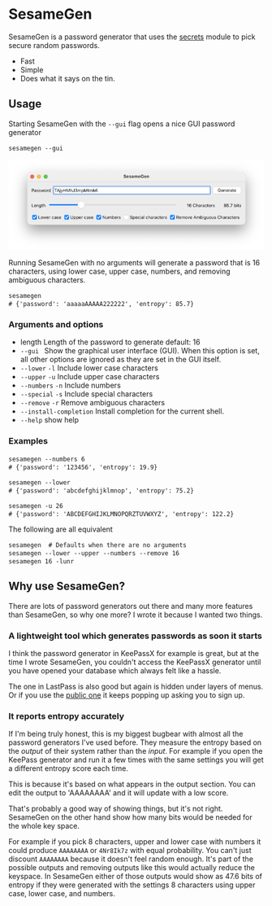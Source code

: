 # SesameGen

SesameGen is a password generator that uses the [secrets](https://docs.python.org/3/library/secrets.html) 
module to pick secure random passwords.

 * Fast
 * Simple
 * Does what it says on the tin.

## Usage
Starting SesameGen with the `--gui` flag opens a nice GUI password generator

```shell
sesamegen --gui
```

![SesameGen Screenshot](./images/screenshot.png?raw=true)

Running SesameGen with no arguments will generate a password that is 16 characters,
using lower case, upper case, numbers, and removing ambiguous characters.

```shell
sesamegen
# {'password': 'aaaaaAAAAA222222', 'entropy': 85.7}
```


### Arguments and options
* length  Length of the password to generate default: 16
* `--gui ` Show the graphical user interface (GUI). When this option is set, all other options are ignored as they are set in the GUI itself.
* `--lower` `-l` Include lower case characters
* `--upper` `-u` Include upper case characters
* `--numbers` `-n` Include numbers
* `--special` `-s` Include special characters
* `--remove` `-r` Remove ambiguous characters 
* `--install-completion` Install completion for the current shell.
* `--help` show help

### Examples
```shell
sesamegen --numbers 6
# {'password': '123456', 'entropy': 19.9}
```

```shell
sesamegen --lower
# {'password': 'abcdefghijklmnop', 'entropy': 75.2}
```

```shell
sesamegen -u 26
# {'password': 'ABCDEFGHIJKLMNOPQRZTUVWXYZ', 'entropy': 122.2}
```

The following are all equivalent
```shell
sesamegen  # Defaults when there are no arguments
sesamegen --lower --upper --numbers --remove 16
sesamegen 16 -lunr
```

## Why use SesameGen?

There are lots of password generators out there and many more features than
SesameGen, so why one more? I wrote it because I wanted two things.

### A lightweight tool which generates passwords as soon it starts

I think the password generator in KeePassX for example is great, but
at the time I wrote SesameGen, you couldn't access the KeePassX generator
until you have opened your database which always felt like a hassle.

The one in LastPass is also good but again is hidden under layers
of menus. Or if you use the 
[public one](https://www.lastpass.com/password-generator) it keeps
popping up asking you to sign up.

### It reports entropy accurately

If I'm being truly honest, this is my biggest bugbear with almost all
the password generators I've used before. They measure the entropy based
on the *output* of their system rather than the *input*. For example if 
you open the KeePass generator and run it a few times with the same
settings you will get a different entropy score each time. 

This is because it's based on what appears in the output section. You 
can edit the output to 'AAAAAAAA' and it will update with a low score.

That's probably a good way of showing things, but it's not right.
SesameGen on the other hand show how many bits would be needed for the 
whole key space.  

For example if you pick 8 characters, upper and lower case with numbers
it could produce `AAAAAAAA` or `4Nr8Ik7z` with equal probability. You can't
just discount `AAAAAAAA` because it doesn't feel random enough. It's
part of the possible outputs and removing outputs like this would
actually reduce the keyspace. In SesameGen either of those outputs would
show as 47.6 bits of entropy if they were generated with the settings 8
characters using upper case, lower case, and numbers. 